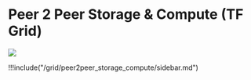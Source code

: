 # Peer 2 Peer Storage & Compute (TF Grid)

![](/grid/peer2peer_storage_compute/img/header.png)

!!!include("/grid/peer2peer_storage_compute/sidebar.md")

